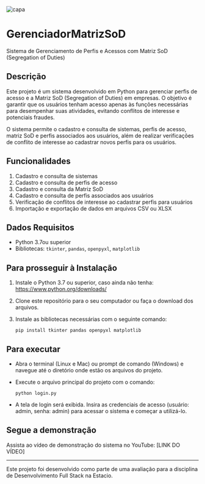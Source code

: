 

![capa](https://github.com/Myloveken/Missao_Certificacao_kenn/assets/98883069/d2916382-8596-40b9-87cf-aed6b33bf909)



# GerenciadorMatrizSoD

Sistema de Gerenciamento de Perfis e Acessos com Matriz SoD (Segregation of Duties)

## Descrição

Este projeto é um sistema desenvolvido em Python para gerenciar perfis de acesso e a Matriz SoD (Segregation of Duties) em empresas. O objetivo é garantir que os usuários tenham acesso apenas às funções necessárias para desempenhar suas atividades, evitando conflitos de interesse e potenciais fraudes.

O sistema permite o cadastro e consulta de sistemas, perfis de acesso, matriz SoD e perfis associados aos usuários, além de realizar verificações de conflito de interesse ao cadastrar novos perfis para os usuários.

## Funcionalidades

1. Cadastro e consulta de sistemas
2. Cadastro e consulta de perfis de acesso
3. Cadastro e consulta da Matriz SoD
4. Cadastro e consulta de perfis associados aos usuários
5. Verificação de conflitos de interesse ao cadastrar perfis para usuários
6. Importação e exportação de dados em arquivos CSV ou XLSX
 
## Dados Requisitos
- Python 3.7ou superior
- Bibliotecas: `tkinter`, `pandas`, `openpyxl`, `matplotlib`

## Para prosseguir à Instalação
1. Instale o Python 3.7 ou superior, caso ainda não tenha: <https://www.python.org/downloads/>
2. Clone este repositório para o seu computador ou faça o download dos arquivos.
3. Instale as bibliotecas necessárias com o seguinte comando:

     `pip install tkinter pandas openpyxl matplotlib` 

## Para executar

- Abra o terminal (Linux e Mac) ou prompt de comando (Windows) e navegue até o diretório onde estão os arquivos do projeto.
- Execute o arquivo principal do projeto com o comando:

     `python login.py` 

- A tela de login será exibida. Insira as credenciais de acesso (usuário: admin, senha: admin) para acessar o sistema e começar a utilizá-lo.


## Segue a demonstração

Assista ao vídeo de demonstração do sistema no YouTube: [LINK DO VÍDEO]

-------
Este projeto foi desenvolvido como parte de uma avaliação para a disciplina de Desenvolvimento Full Stack na Estacio.


